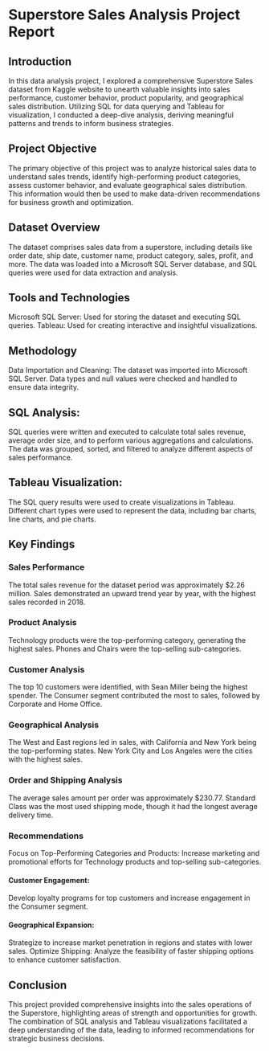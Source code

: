 # Superstore Sales Analysis Project Report

## Introduction

In this data analysis project, I explored a comprehensive Superstore Sales dataset from Kaggle website to unearth valuable insights into sales performance, customer behavior, product popularity, and geographical sales distribution. Utilizing SQL for data querying and Tableau for visualization, I conducted a deep-dive analysis, deriving meaningful patterns and trends to inform business strategies.

## Project Objective
The primary objective of this project was to analyze historical sales data to understand sales trends, identify high-performing product categories, assess customer behavior, and evaluate geographical sales distribution. This information would then be used to make data-driven recommendations for business growth and optimization.

## Dataset Overview
The dataset comprises sales data from a superstore, including details like order date, ship date, customer name, product category, sales, profit, and more. The data was loaded into a Microsoft SQL Server database, and SQL queries were used for data extraction and analysis.

## Tools and Technologies
Microsoft SQL Server: Used for storing the dataset and executing SQL queries.
Tableau: Used for creating interactive and insightful visualizations.

## Methodology

Data Importation and Cleaning:
The dataset was imported into Microsoft SQL Server.
Data types and null values were checked and handled to ensure data integrity.

## SQL Analysis:
SQL queries were written and executed to calculate total sales revenue, average order size, and to perform various aggregations and calculations.
The data was grouped, sorted, and filtered to analyze different aspects of sales performance.

## Tableau Visualization:
The SQL query results were used to create visualizations in Tableau.
Different chart types were used to represent the data, including bar charts, line charts, and pie charts.

## Key Findings

### Sales Performance

The total sales revenue for the dataset period was approximately $2.26 million.
Sales demonstrated an upward trend year by year, with the highest sales recorded in 2018.

### Product Analysis

Technology products were the top-performing category, generating the highest sales.
Phones and Chairs were the top-selling sub-categories.

### Customer Analysis

The top 10 customers were identified, with Sean Miller being the highest spender.
The Consumer segment contributed the most to sales, followed by Corporate and Home Office.

### Geographical Analysis

The West and East regions led in sales, with California and New York being the top-performing states.
New York City and Los Angeles were the cities with the highest sales.

### Order and Shipping Analysis

The average sales amount per order was approximately $230.77.
Standard Class was the most used shipping mode, though it had the longest average delivery time.

### Recommendations
Focus on Top-Performing Categories and Products: Increase marketing and promotional efforts for Technology products and top-selling sub-categories.

#### Customer Engagement: 

Develop loyalty programs for top customers and increase engagement in the Consumer segment.

#### Geographical Expansion: 

Strategize to increase market penetration in regions and states with lower sales.
Optimize Shipping: Analyze the feasibility of faster shipping options to enhance customer satisfaction.

## Conclusion
This project provided comprehensive insights into the sales operations of the Superstore, highlighting areas of strength and opportunities for growth. 
The combination of SQL analysis and Tableau visualizations facilitated a deep understanding of the data, leading to informed recommendations for strategic business decisions.
